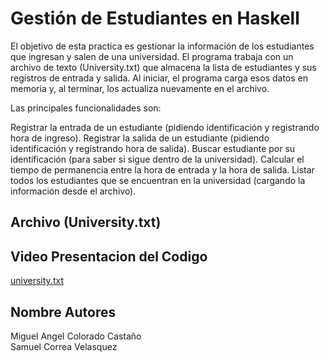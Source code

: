 # Gestión de Estudiantes en Haskell
El objetivo de esta practica es gestionar la información de los estudiantes que ingresan y salen de una universidad. El programa trabaja con un archivo de texto (University.txt) que almacena la lista de estudiantes y sus registros de entrada y salida. Al iniciar, el programa carga esos datos en memoria y, al terminar, los actualiza nuevamente en el archivo.

Las principales funcionalidades son:

Registrar la entrada de un estudiante (pidiendo identificación y registrando hora de ingreso).
Registrar la salida de un estudiante (pidiendo identificación y registrando hora de salida).
Buscar estudiante por su identificación (para saber si sigue dentro de la universidad).
Calcular el tiempo de permanencia entre la hora de entrada y la hora de salida.
Listar todos los estudiantes que se encuentran en la universidad (cargando la información desde el archivo).

## Archivo (University.txt)


## Video Presentacion del Codigo
[university.txt](https://github.com/user-attachments/files/19045946/university.txt)




## Nombre Autores
Miguel Angel Colorado Castaño <br>
Samuel Correa Velasquez

